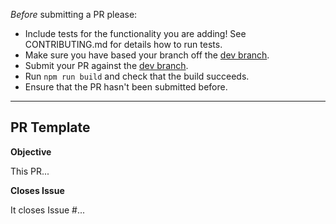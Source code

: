  *Before* submitting a PR please:
 - Include tests for the functionality you are adding! See CONTRIBUTING.md for details how to run tests.
 - Make sure you have based your branch off the [dev branch](https://github.com/infernojs/inferno/tree/dev).
 - Submit your PR against the [dev branch](https://github.com/infernojs/inferno/tree/dev).
 - Run `npm run build` and check that the build succeeds.
 - Ensure that the PR hasn't been submitted before.

---

## PR Template

**Objective**

This PR...

**Closes Issue**

It closes Issue #...
